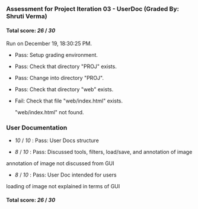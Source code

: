 ### Assessment for Project Iteration 03 - UserDoc (Graded By: Shruti Verma)

#### Total score: _26_ / _30_

Run on December 19, 18:30:25 PM.

+ Pass: Setup grading environment.



+ Pass: Check that directory "PROJ" exists.

+ Pass: Change into directory "PROJ".

+ Pass: Check that directory "web" exists.

+ Fail: Check that file "web/index.html" exists.

     "web/index.html" not found.


### User Documentation

+  _10_ / _10_ : Pass: User Docs structure



+  _8_ / _10_ : Pass: Discussed tools, filters, load/save, and annotation of image

annotation of image not discussed from GUI

+  _8_ / _10_ : Pass: User Doc intended for users

loading of image not explained in terms of GUI

#### Total score: _26_ / _30_

